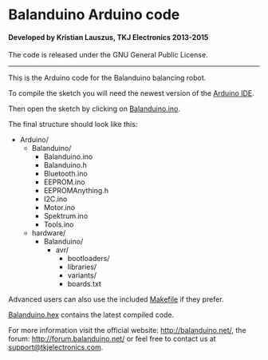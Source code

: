 # Balanduino Arduino code
#### Developed by Kristian Lauszus, TKJ Electronics 2013-2015

The code is released under the GNU General Public License.
_________

This is the Arduino code for the Balanduino balancing robot.

To compile the sketch you will need the newest version of the [Arduino IDE](http://arduino.cc/en/Main/Software).

Then open the sketch by clicking on [Balanduino.ino](Balanduino.ino).

The final structure should look like this:

* Arduino/
	* Balanduino/
		* Balanduino.ino
		* Balanduino.h
		* Bluetooth.ino
		* EEPROM.ino
		* EEPROMAnything.h
		* I2C.ino
		* Motor.ino
		* Spektrum.ino
		* Tools.ino
	* hardware/
		* Balanduino/
			* avr/
				* bootloaders/
				* libraries/
				* variants/
				* boards.txt

Advanced users can also use the included [Makefile](Makefile) if they prefer.

[Balanduino.hex](Balanduino.hex) contains the latest compiled code.

For more information visit the official website: <http://balanduino.net/>, the forum: <http://forum.balanduino.net/> or feel free to contact us at <support@tkjelectronics.com>.